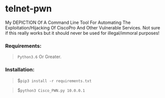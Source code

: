 # telnet-pwn
My DEPICTION Of A Command Line Tool For Automating The Exploitation/Hijacking Of CiscoPro And Other Vulnerable Services.
Not sure if this really works but it should never be used for illegal/immoral purposes!

### Requirements:
> `Python3.6` Or Greater.

### Installation:
> $`pip3 install -r requirements.txt`

> $`python3 Cisco_PWN.py 10.0.0.1`

